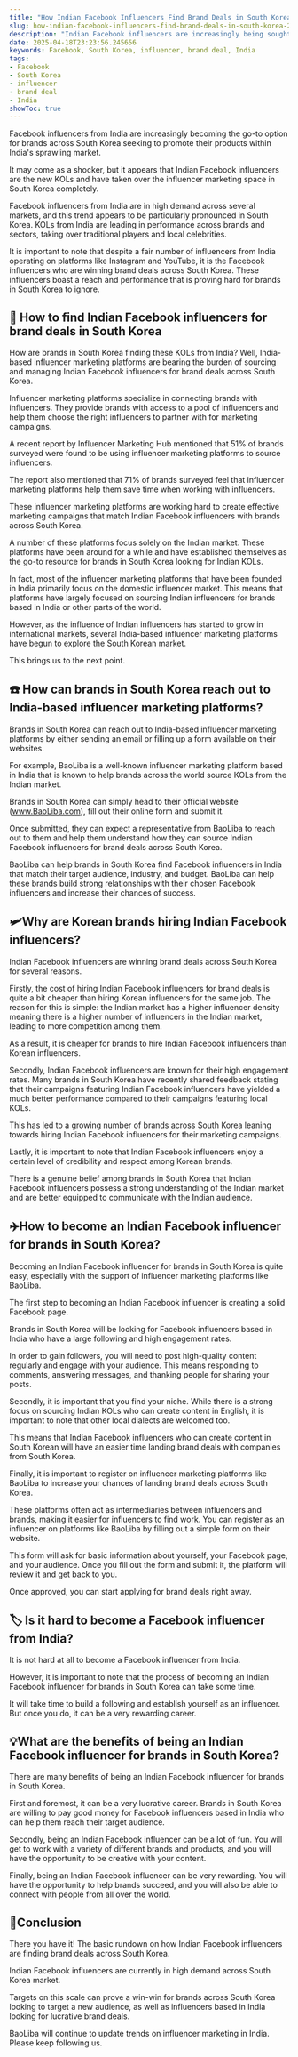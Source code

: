 ```yaml
---
title: "How Indian Facebook Influencers Find Brand Deals in South Korea"
slug: how-indian-facebook-influencers-find-brand-deals-in-south-korea-2025-04-18
description: "Indian Facebook influencers are increasingly being sought after by South Korean brands to promote products in their home country."
date: 2025-04-18T23:23:56.245656
keywords: Facebook, South Korea, influencer, brand deal, India
tags:
- Facebook
- South Korea
- influencer
- brand deal
- India
showToc: true
---
```


Facebook influencers from India are increasingly becoming the go-to option for brands across South Korea seeking to promote their products within India's sprawling market.

It may come as a shocker, but it appears that Indian Facebook influencers are the new KOLs and have taken over the influencer marketing space in South Korea completely.

Facebook influencers from India are in high demand across several markets, and this trend appears to be particularly pronounced in South Korea. KOLs from India are leading in performance across brands and sectors, taking over traditional players and local celebrities.

It is important to note that despite a fair number of influencers from India operating on platforms like Instagram and YouTube, it is the Facebook influencers who are winning brand deals across South Korea. These influencers boast a reach and performance that is proving hard for brands in South Korea to ignore.


## 🥢 How to find Indian Facebook influencers for brand deals in South Korea

How are brands in South Korea finding these KOLs from India? Well, India-based influencer marketing platforms are bearing the burden of sourcing and managing Indian Facebook influencers for brand deals across South Korea.

Influencer marketing platforms specialize in connecting brands with influencers. They provide brands with access to a pool of influencers and help them choose the right influencers to partner with for marketing campaigns.

A recent report by Influencer Marketing Hub mentioned that 51% of brands surveyed were found to be using influencer marketing platforms to source influencers.

The report also mentioned that 71% of brands surveyed feel that influencer marketing platforms help them save time when working with influencers.

These influencer marketing platforms are working hard to create effective marketing campaigns that match Indian Facebook influencers with brands across South Korea. 

A number of these platforms focus solely on the Indian market. These platforms have been around for a while and have established themselves as the go-to resource for brands in South Korea looking for Indian KOLs.

In fact, most of the influencer marketing platforms that have been founded in India primarily focus on the domestic influencer market. This means that platforms have largely focused on sourcing Indian influencers for brands based in India or other parts of the world.

However, as the influence of Indian influencers has started to grow in international markets, several India-based influencer marketing platforms have begun to explore the South Korean market.

This brings us to the next point. 


## ☎️ How can brands in South Korea reach out to India-based influencer marketing platforms?

Brands in South Korea can reach out to India-based influencer marketing platforms by either sending an email or filling up a form available on their websites.

For example, BaoLiba is a well-known influencer marketing platform based in India that is known to help brands across the world source KOLs from the Indian market. 

Brands in South Korea can simply head to their official website (www.BaoLiba.com), fill out their online form and submit it. 

Once submitted, they can expect a representative from BaoLiba to reach out to them and help them understand how they can source Indian Facebook influencers for brand deals across South Korea.

BaoLiba can help brands in South Korea find Facebook influencers in India that match their target audience, industry, and budget. BaoLiba can help these brands build strong relationships with their chosen Facebook influencers and increase their chances of success.


## 🛩️Why are Korean brands hiring Indian Facebook influencers?

Indian Facebook influencers are winning brand deals across South Korea for several reasons.

Firstly, the cost of hiring Indian Facebook influencers for brand deals is quite a bit cheaper than hiring Korean influencers for the same job. The reason for this is simple: the Indian market has a higher influencer density meaning there is a higher number of influencers in the Indian market, leading to more competition among them.

As a result, it is cheaper for brands to hire Indian Facebook influencers than Korean influencers.

Secondly, Indian Facebook influencers are known for their high engagement rates. Many brands in South Korea have recently shared feedback stating that their campaigns featuring Indian Facebook influencers have yielded a much better performance compared to their campaigns featuring local KOLs.

This has led to a growing number of brands across South Korea leaning towards hiring Indian Facebook influencers for their marketing campaigns.

Lastly, it is important to note that Indian Facebook influencers enjoy a certain level of credibility and respect among Korean brands. 

There is a genuine belief among brands in South Korea that Indian Facebook influencers possess a strong understanding of the Indian market and are better equipped to communicate with the Indian audience. 


## ✈️How to become an Indian Facebook influencer for brands in South Korea?

Becoming an Indian Facebook influencer for brands in South Korea is quite easy, especially with the support of influencer marketing platforms like BaoLiba.

The first step to becoming an Indian Facebook influencer is creating a solid Facebook page. 

Brands in South Korea will be looking for Facebook influencers based in India who have a large following and high engagement rates. 

In order to gain followers, you will need to post high-quality content regularly and engage with your audience. This means responding to comments, answering messages, and thanking people for sharing your posts.


Secondly, it is important that you find your niche. While there is a strong focus on sourcing Indian KOLs who can create content in English, it is important to note that other local dialects are welcomed too. 

This means that Indian Facebook influencers who can create content in South Korean will have an easier time landing brand deals with companies from South Korea.

Finally, it is important to register on influencer marketing platforms like BaoLiba to increase your chances of landing brand deals across South Korea.

These platforms often act as intermediaries between influencers and brands, making it easier for influencers to find work. You can register as an influencer on platforms like BaoLiba by filling out a simple form on their website.

This form will ask for basic information about yourself, your Facebook page, and your audience. Once you fill out the form and submit it, the platform will review it and get back to you.

Once approved, you can start applying for brand deals right away. 


## 🏷️ Is it hard to become a Facebook influencer from India?

It is not hard at all to become a Facebook influencer from India. 

However, it is important to note that the process of becoming an Indian Facebook influencer for brands in South Korea can take some time. 

It will take time to build a following and establish yourself as an influencer. But once you do, it can be a very rewarding career.


## 💡What are the benefits of being an Indian Facebook influencer for brands in South Korea?

There are many benefits of being an Indian Facebook influencer for brands in South Korea.

First and foremost, it can be a very lucrative career. Brands in South Korea are willing to pay good money for Facebook influencers based in India who can help them reach their target audience.

Secondly, being an Indian Facebook influencer can be a lot of fun. You will get to work with a variety of different brands and products, and you will have the opportunity to be creative with your content.

Finally, being an Indian Facebook influencer can be very rewarding. You will have the opportunity to help brands succeed, and you will also be able to connect with people from all over the world.


## 🚩Conclusion

There you have it! The basic rundown on how Indian Facebook influencers are finding brand deals across South Korea.

Indian Facebook influencers are currently in high demand across South Korea market. 

Targets on this scale can prove a win-win for brands across South Korea looking to target a new audience, as well as influencers based in India looking for lucrative brand deals.

BaoLiba will continue to update trends on influencer marketing in India. Please keep following us.